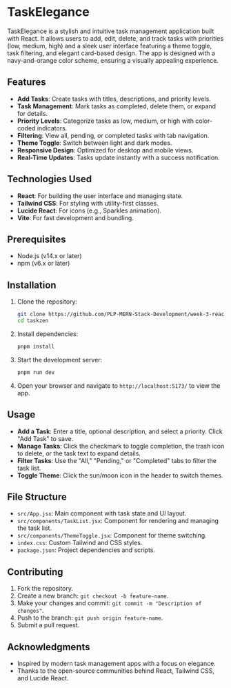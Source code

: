 
# TaskElegance

TaskElegance is a stylish and intuitive task management application built with React. It allows users to add, edit, delete, and track tasks with priorities (low, medium, high) and a sleek user interface featuring a theme toggle, task filtering, and elegant card-based design. The app is designed with a navy-and-orange color scheme, ensuring a visually appealing experience.

## Features

- **Add Tasks**: Create tasks with titles, descriptions, and priority levels.
- **Task Management**: Mark tasks as completed, delete them, or expand for details.
- **Priority Levels**: Categorize tasks as low, medium, or high with color-coded indicators.
- **Filtering**: View all, pending, or completed tasks with tab navigation.
- **Theme Toggle**: Switch between light and dark modes.
- **Responsive Design**: Optimized for desktop and mobile views.
- **Real-Time Updates**: Tasks update instantly with a success notification.

## Technologies Used

- **React**: For building the user interface and managing state.
- **Tailwind CSS**: For styling with utility-first classes.
- **Lucide React**: For icons (e.g., Sparkles animation).
- **Vite**: For fast development and bundling.

## Prerequisites

- Node.js (v14.x or later)
- npm (v6.x or later)

## Installation

1. Clone the repository:
   ```bash
   git clone https://github.com/PLP-MERN-Stack-Development/week-3-react-js-assignment-Jepkosgei3
   cd taskzen
   ```

2. Install dependencies:
   ```bash
   pnpm install
   ```

3. Start the development server:
   ```bash
   pnpm run dev
   ```

4. Open your browser and navigate to `http://localhost:5173/` to view the app.

## Usage

- **Add a Task**: Enter a title, optional description, and select a priority. Click "Add Task" to save.
- **Manage Tasks**: Click the checkmark to toggle completion, the trash icon to delete, or the task text to expand details.
- **Filter Tasks**: Use the "All," "Pending," or "Completed" tabs to filter the task list.
- **Toggle Theme**: Click the sun/moon icon in the header to switch themes.

## File Structure

- `src/App.jsx`: Main component with task state and UI layout.
- `src/components/TaskList.jsx`: Component for rendering and managing the task list.
- `src/components/ThemeToggle.jsx`: Component for theme switching.
- `index.css`: Custom Tailwind and CSS styles.
- `package.json`: Project dependencies and scripts.

## Contributing

1. Fork the repository.
2. Create a new branch: `git checkout -b feature-name`.
3. Make your changes and commit: `git commit -m "Description of changes"`.
4. Push to the branch: `git push origin feature-name`.
5. Submit a pull request.


## Acknowledgments

- Inspired by modern task management apps with a focus on elegance.
- Thanks to the open-source communities behind React, Tailwind CSS, and Lucide React.
